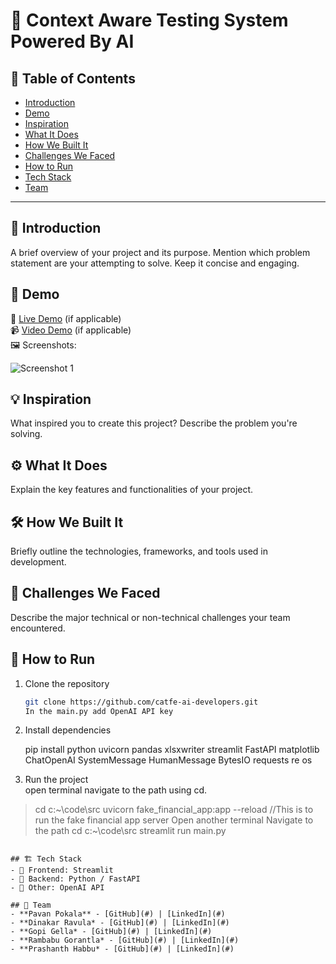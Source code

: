 # 🚀 Context Aware Testing System Powered By AI

## 📌 Table of Contents
- [Introduction](#introduction)
- [Demo](#demo)
- [Inspiration](#inspiration)
- [What It Does](#what-it-does)
- [How We Built It](#how-we-built-it)
- [Challenges We Faced](#challenges-we-faced)
- [How to Run](#how-to-run)
- [Tech Stack](#tech-stack)
- [Team](#team)

---

## 🎯 Introduction
A brief overview of your project and its purpose. Mention which problem statement are your attempting to solve. Keep it concise and engaging.

## 🎥 Demo
🔗 [Live Demo](#) (if applicable)  
📹 [Video Demo](#) (if applicable)  
🖼️ Screenshots:

![Screenshot 1](link-to-image)

## 💡 Inspiration
What inspired you to create this project? Describe the problem you're solving.

## ⚙️ What It Does
Explain the key features and functionalities of your project.

## 🛠️ How We Built It
Briefly outline the technologies, frameworks, and tools used in development.

## 🚧 Challenges We Faced
Describe the major technical or non-technical challenges your team encountered.

## 🏃 How to Run
1. Clone the repository  
   ```sh
   git clone https://github.com/catfe-ai-developers.git
   In the main.py add OpenAI API key 
2. Install dependencies  
   
   pip install python uvicorn pandas xlsxwriter streamlit FastAPI matplotlib  ChatOpenAI SystemMessage HumanMessage BytesIO requests re os
   
3. Run the project  
  open terminal navigate to the path using cd.
>cd c:~\code\src
>uvicorn fake_financial_app:app --reload //This is to run the fake financial app server
Open another terminal
>Navigate to the path cd c:~\code\src
>streamlit run main.py
   ```

## 🏗️ Tech Stack
- 🔹 Frontend: Streamlit
- 🔹 Backend: Python / FastAPI 
- 🔹 Other: OpenAI API 

## 👥 Team
- **Pavan Pokala** - [GitHub](#) | [LinkedIn](#)
- **Dinakar Ravula* - [GitHub](#) | [LinkedIn](#)
- **Gopi Gella* - [GitHub](#) | [LinkedIn](#)
- **Rambabu Gorantla* - [GitHub](#) | [LinkedIn](#)
- **Prashanth Habbu* - [GitHub](#) | [LinkedIn](#)

